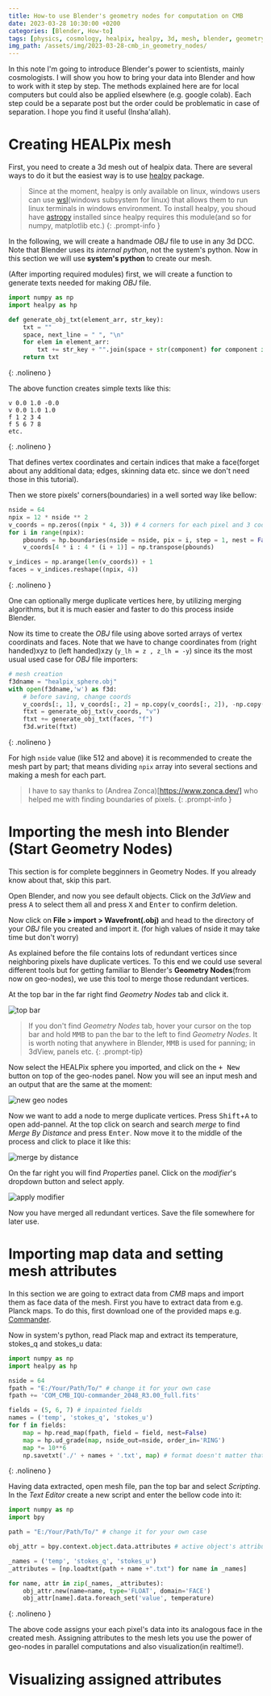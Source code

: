 ```yaml
---
title: How-to use Blender's geometry nodes for computation on CMB
date: 2023-03-28 10:30:00 +0200
categories: [Blender, How-to]
tags: [physics, cosmology, healpix, healpy, 3d, mesh, blender, geometry-nodes, cmb, how-to, tutorial]     # TAG names should always be lowercase
img_path: /assets/img/2023-03-28-cmb_in_geometry_nodes/
---
```


In this note I'm going to introduce Blender's power to scientists, mainly cosmologists. I will show you how to bring your data into Blender and how to work with it step by step. The methods explained here are for local computers but could also be applied elsewhere (e.g. google colab). Each step could be a separate post but the order could be problematic in case of separation. I hope you find it useful (Insha'allah).

# Creating HEALPix mesh

First, you need to create a 3d mesh out of healpix data. There are several ways to do it but the easiest way is to use [healpy](https://pypi.org/project/healpy/) package.

> Since at the moment, healpy is only available on linux, windows users can use [wsl](https://learn.microsoft.com/en-us/windows/wsl/install)(windows subsystem for linux) that allows them to run linux terminals in windows environment. To install healpy, you shoud have [astropy](https://pypi.org/project/astropy/) installed since healpy requires this module(and so for numpy, matplotlib etc.) 
{: .prompt-info }

In the following, we will create a handmade *OBJ* file to use in any 3d DCC.
Note that Blender uses its *internal python*, not the system's python. Now in this section we will use **system's python** to create our mesh.

(After importing required modules) first, we will create a function to generate texts needed for making *OBJ* file.

```python
import numpy as np
import healpy as hp

def generate_obj_txt(element_arr, str_key):
    txt = ""
    space, next_line = " ", "\n"
    for elem in element_arr:
        txt += str_key + "".join(space + str(component) for component in elem) + next_line
    return txt
```
{: .nolineno }

The above function creates simple texts like this:

```
v 0.0 1.0 -0.0
v 0.0 1.0 1.0
f 1 2 3 4
f 5 6 7 8
etc. 
```
{: .nolineno }

That defines vertex coordinates and certain indices that make a face(forget about any additional data; edges, skinning data etc. since we don't need those in this tutorial).

Then we store pixels' corners(boundaries) in a well sorted way like bellow:

```python
nside = 64
npix = 12 * nside ** 2 
v_coords = np.zeros((npix * 4, 3)) # 4 corners for each pixel and 3 coords for each corner
for i in range(npix):
    pbounds = hp.boundaries(nside = nside, pix = i, step = 1, nest = False) # we use ring indexing
    v_coords[4 * i : 4 * (i + 1)] = np.transpose(pbounds)

v_indices = np.arange(len(v_coords)) + 1
faces = v_indices.reshape((npix, 4))
```
{: .nolineno }

One can optionally merge duplicate vertices here, by utilizing merging algorithms, but it is much easier and faster to do this process inside Blender.


Now its time to create the *OBJ* file using above sorted arrays of vertex coordinats and faces. Note that we have to change coordinates from (right handed)xyz to (left handed)xzy (`y_lh = z , z_lh = -y`) since its the most usual used case for *OBJ* file importers:

```python
# mesh creation
f3dname = "healpix_sphere.obj"
with open(f3dname,'w') as f3d:
    # before saving, change coords
    v_coords[:, 1], v_coords[:, 2] = np.copy(v_coords[:, 2]), -np.copy(v_coords[:, 1])
    ftxt = generate_obj_txt(v_coords, "v")
    ftxt += generate_obj_txt(faces, "f")
    f3d.write(ftxt)
```
{: .nolineno }

For high `nside` value (like 512 and above) it is recommended to create the mesh part by part; that means dividing `npix` array into several sections and making a mesh for each part.

> I have to say thanks to (Andrea Zonca)[https://www.zonca.dev/] who helped me with finding boundaries of pixels.
{: .prompt-info }


# Importing the mesh into Blender (Start Geometry Nodes)

This section is for complete begginners in Geometry Nodes. If you already know about that, skip this part.

Open Blender, and now you see default objects. Click on the *3dView* and press <kbd>A</kbd> to select them all and press <kbd>X</kbd> and <kbd>Enter</kbd> to confirm deletion.

Now click on **File > import > Wavefront(.obj)** and head to the directory of your *OBJ* file you created and import it. (for high values of nside it may take time but don't worry)

As explained before the file contains lots of redundant vertices since neighboring pixels have duplicate vertices. To this end we could use several different tools but for getting familiar to Blender's **Geometry Nodes**(from now on geo-nodes), we use this tool to merge those redundant vertices.

At the top bar in the far right find *Geometry Nodes* tab and click it.

![top bar](top_bar.png)

> If you don't find *Geometry Nodes* tab, hover your cursor on the top bar and hold <kbd>MMB</kbd> to pan the bar to the left to find *Geometry Nodes*. It is worth noting that anywhere in Blender, <kbd>MMB</kbd> is used for panning; in 3dView, panels etc.
{: .prompt-tip}

Now select the HEALPix sphere you imported, and click on the <kbd>+  New</kbd> button on top of the geo-nodes panel. Now you will see an input mesh and an output that are the same at the moment:

![new geo nodes](new_geo_nodes.png)

Now we want to add a node to merge duplicate vertices. Press <kbd>Shift</kbd>+<kbd>A</kbd> to open add-pannel. At the top click on search and search *merge* to find *Merge By Distance* and press <kbd>Enter</kbd>. Now move it to the middle of the process and click to place it like this:

![merge by distance](merge_by_distance.png)

On the far right you will find *Properties* panel. Click on the *modifier*'s dropdown button and select apply.

![apply modifier](apply_modifier.png)

Now you have merged all redundant vertices. Save the file somewhere for later use.


# Importing map data and setting mesh attributes

In this section we are going to extract data from *CMB* maps and import them as face data of the mesh.
First you have to extract data from e.g. Planck maps. To do this, first download one of the provided maps e.g. [Commander](https://irsa.ipac.caltech.edu/data/Planck/release_3/all-sky-maps/maps/component-maps/cmb/COM_CMB_IQU-commander_2048_R3.00_full.fits).

Now in system's python, read Plack map and extract its temperature, stokes_q and stokes_u data:
```python
import numpy as np
import healpy as hp

nside = 64
fpath = "E:/Your/Path/To/" # change it for your own case 
fpath += 'COM_CMB_IQU-commander_2048_R3.00_full.fits'

fields = (5, 6, 7) # inpainted fields
names = ('temp', 'stokes_q', 'stokes_u')
for f in fields:
    map = hp.read_map(fpath, field = field, nest=False)
    map = hp.ud_grade(map, nside_out=nside, order_in='RING')
    map *= 10**6
    np.savetxt('./' + names + '.txt', map) # format doesn't matter that much
```
{: .nolineno }

Having data extracted, open mesh file, pan the top bar and select *Scripting*. In the *Text Editor* create a new script and enter the bellow code into it:

```python
import numpy as np
import bpy

path = "E:/Your/Path/To/" # change it for your own case

obj_attr = bpy.context.object.data.attributes # active object's attributes

_names = ('temp', 'stokes_q', 'stokes_u')
_attributes = [np.loadtxt(path + name +".txt") for name in _names]

for name, attr in zip(_names, _attributes):
    obj_attr.new(name=name, type='FLOAT', domain='FACE')
    obj_attr[name].data.foreach_set('value', temperature)
```
{: .nolineno }

The above code assigns your each pixel's data into its analogous face in the created mesh. Assigning attributes to the mesh lets you use the power of geo-nodes in parallel computations and also visualization(in realtime!).

# Visualizing assigned attributes
